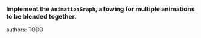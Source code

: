 ### Implement the `AnimationGraph`, allowing for multiple animations to be blended together.

<div class="release-feature-authors">authors: TODO</div>
